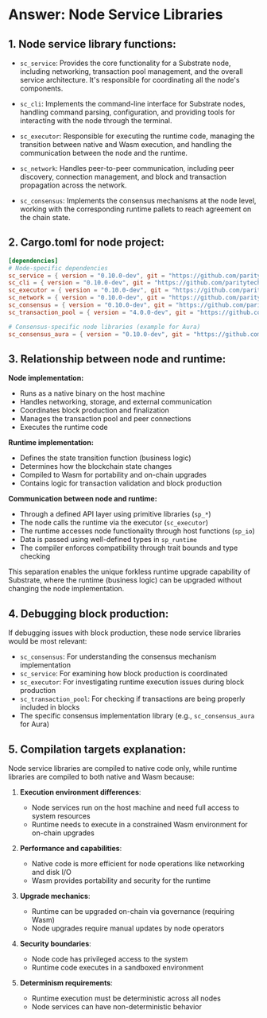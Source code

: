 # Answer: Node Service Libraries

## 1. Node service library functions:

   - `sc_service`: Provides the core functionality for a Substrate node, including networking, transaction pool management, and the overall service architecture. It's responsible for coordinating all the node's components.
   
   - `sc_cli`: Implements the command-line interface for Substrate nodes, handling command parsing, configuration, and providing tools for interacting with the node through the terminal.
   
   - `sc_executor`: Responsible for executing the runtime code, managing the transition between native and Wasm execution, and handling the communication between the node and the runtime.
   
   - `sc_network`: Handles peer-to-peer communication, including peer discovery, connection management, and block and transaction propagation across the network.
   
   - `sc_consensus`: Implements the consensus mechanisms at the node level, working with the corresponding runtime pallets to reach agreement on the chain state.

## 2. Cargo.toml for node project:

```toml
[dependencies]
# Node-specific dependencies
sc_service = { version = "0.10.0-dev", git = "https://github.com/paritytech/substrate.git", branch = "polkadot-v0.9.42" }
sc_cli = { version = "0.10.0-dev", git = "https://github.com/paritytech/substrate.git", branch = "polkadot-v0.9.42" }
sc_executor = { version = "0.10.0-dev", git = "https://github.com/paritytech/substrate.git", branch = "polkadot-v0.9.42" }
sc_network = { version = "0.10.0-dev", git = "https://github.com/paritytech/substrate.git", branch = "polkadot-v0.9.42" }
sc_consensus = { version = "0.10.0-dev", git = "https://github.com/paritytech/substrate.git", branch = "polkadot-v0.9.42" }
sc_transaction_pool = { version = "4.0.0-dev", git = "https://github.com/paritytech/substrate.git", branch = "polkadot-v0.9.42" }

# Consensus-specific node libraries (example for Aura)
sc_consensus_aura = { version = "0.10.0-dev", git = "https://github.com/paritytech/substrate.git", branch = "polkadot-v0.9.42" }
```

## 3. Relationship between node and runtime:

**Node implementation:**
- Runs as a native binary on the host machine
- Handles networking, storage, and external communication
- Coordinates block production and finalization
- Manages the transaction pool and peer connections
- Executes the runtime code

**Runtime implementation:**
- Defines the state transition function (business logic)
- Determines how the blockchain state changes
- Compiled to Wasm for portability and on-chain upgrades
- Contains logic for transaction validation and block production

**Communication between node and runtime:**
- Through a defined API layer using primitive libraries (`sp_*`)
- The node calls the runtime via the executor (`sc_executor`)
- The runtime accesses node functionality through host functions (`sp_io`)
- Data is passed using well-defined types in `sp_runtime`
- The compiler enforces compatibility through trait bounds and type checking

This separation enables the unique forkless runtime upgrade capability of Substrate, where the runtime (business logic) can be upgraded without changing the node implementation.

## 4. Debugging block production:

If debugging issues with block production, these node service libraries would be most relevant:

- `sc_consensus`: For understanding the consensus mechanism implementation
- `sc_service`: For examining how block production is coordinated
- `sc_executor`: For investigating runtime execution issues during block production
- `sc_transaction_pool`: For checking if transactions are being properly included in blocks
- The specific consensus implementation library (e.g., `sc_consensus_aura` for Aura)

## 5. Compilation targets explanation:

Node service libraries are compiled to native code only, while runtime libraries are compiled to both native and Wasm because:

1. **Execution environment differences**:
   - Node services run on the host machine and need full access to system resources
   - Runtime needs to execute in a constrained Wasm environment for on-chain upgrades

2. **Performance and capabilities**:
   - Native code is more efficient for node operations like networking and disk I/O
   - Wasm provides portability and security for the runtime

3. **Upgrade mechanics**:
   - Runtime can be upgraded on-chain via governance (requiring Wasm)
   - Node upgrades require manual updates by node operators

4. **Security boundaries**:
   - Node code has privileged access to the system
   - Runtime code executes in a sandboxed environment

5. **Determinism requirements**:
   - Runtime execution must be deterministic across all nodes
   - Node services can have non-deterministic behavior 